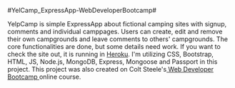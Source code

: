 #YelCamp_ExpressApp-WebDeveloperBootcamp#

YelpCamp is simple ExpressApp about fictional camping sites with signup, comments and individual camppages. Users can create, edit and remove their own campgrounds and leave comments to others' campgrounds. The core functionalities are done, but some details need work. If you want to check the site out, it is running in <a href="https://boiling-headland-29006.herokuapp.com/"> Heroku</a>. I'm utilizing CSS, Bootstrap, HTML, JS, Node.js, MongoDB, Express, Mongoose and Passport in this project.
This project was also created on Colt Steele's<a href="https://www.udemy.com/the-web-developer-bootcamp/"> Web Developer Bootcamp </a>online course.
